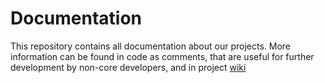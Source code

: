 # Documentation
This repository contains all documentation about our projects. More information can be found in code as comments, that are useful for further development by non-core developers, and in project [wiki](https://github.com/engineering-diploma/documentation/wiki/) 
